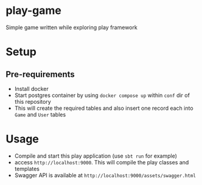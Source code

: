 # play-game
Simple game written while exploring play framework

# Setup

## Pre-requirements
- Install docker
- Start postgres container by using `docker compose up` within `conf` dir of this repository
- This will create the required tables and also insert one record each into `Game` and `User` tables

# Usage
- Compile and start this play application (use `sbt run` for example)
- access `http://localhost:9000`. This will compile the play classes and templates
- Swagger API is available at `http://localhost:9000/assets/swagger.html`
